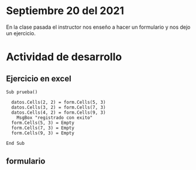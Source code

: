 # Septiembre 20 del 2021

En la clase pasada el instructor nos enseño a hacer un formulario y nos dejo
un ejercicio.

# Actividad de desarrollo

## Ejercicio en excel

```
Sub prueba()

  datos.Cells(2, 2) = form.Cells(5, 3)
  datos.Cells(3, 2) = form.Cells(7, 3)
  datos.Cells(4, 2) = form.Cells(9, 3)
    MsgBox "registrado con exito"
  form.Cells(5, 3) = Empty
  form.Cells(7, 3) = Empty
  form.Cells(9, 3) = Empty

End Sub
```

## formulario
